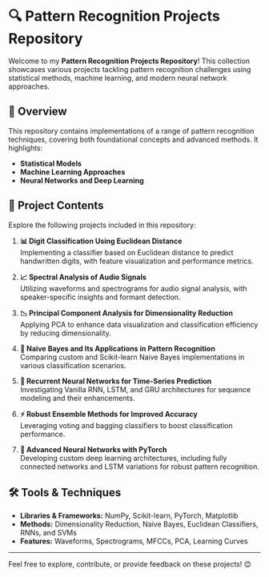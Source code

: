 # 🔍 Pattern Recognition Projects Repository

Welcome to my **Pattern Recognition Projects Repository**! This collection showcases various projects tackling pattern recognition challenges using statistical methods, machine learning, and modern neural network approaches.

## 🌟 Overview

This repository contains implementations of a range of pattern recognition techniques, covering both foundational concepts and advanced methods. It highlights:
- **Statistical Models**
- **Machine Learning Approaches**
- **Neural Networks and Deep Learning**

## 📂 Project Contents

Explore the following projects included in this repository:

1. **📊 Digit Classification Using Euclidean Distance**  
   Implementing a classifier based on Euclidean distance to predict handwritten digits, with feature visualization and performance metrics.

2. **📈 Spectral Analysis of Audio Signals**  
   Utilizing waveforms and spectrograms for audio signal analysis, with speaker-specific insights and formant detection.

3. **📉 Principal Component Analysis for Dimensionality Reduction**  
   Applying PCA to enhance data visualization and classification efficiency by reducing dimensionality.

4. **🧮 Naive Bayes and Its Applications in Pattern Recognition**  
   Comparing custom and Scikit-learn Naive Bayes implementations in various classification scenarios.

5. **🔄 Recurrent Neural Networks for Time-Series Prediction**  
   Investigating Vanilla RNN, LSTM, and GRU architectures for sequence modeling and their enhancements.

6. **⚡ Robust Ensemble Methods for Improved Accuracy**  
   Leveraging voting and bagging classifiers to boost classification performance.

7. **🧠 Advanced Neural Networks with PyTorch**  
   Developing custom deep learning architectures, including fully connected networks and LSTM variations for robust pattern recognition.

## 🛠️ Tools & Techniques

- **Libraries & Frameworks:** NumPy, Scikit-learn, PyTorch, Matplotlib  
- **Methods:** Dimensionality Reduction, Naive Bayes, Euclidean Classifiers, RNNs, and SVMs  
- **Features:** Waveforms, Spectrograms, MFCCs, PCA, Learning Curves  

---

Feel free to explore, contribute, or provide feedback on these projects! 😊
